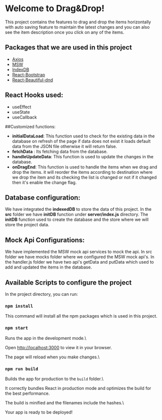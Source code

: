 # Welcome to Drag&Drop!

This project contains the features to drag and drop the items horizontally with auto saving feature to maintain the latest changes and you can also see the item description once you click on any of the items.


## Packages that we are used in this project

 
 - [Axios](https://www.npmjs.com/package/axios)
 - [MSW](https://mswjs.io/docs/getting-started/install)
 - [IndexDB](https://developer.mozilla.org/en-US/docs/Web/API/IndexedDB_API/Using_IndexedDB)
 -  [React-Bootstrap](%5Bhttps://react-bootstrap.github.io/getting-started/introduction/%5D)
 - [React-Beautiful-dnd](https://www.npmjs.com/package/react-beautiful-dnd)

  ## React Hooks used:
 - useEffect
 - useState
 - useCallback

##Customized functions:

 - **initialDataLoad**: This function used to check for the existing data in the database on refresh of the page if data does not exist it loads default data from the JSON file otherwise it will return false.
 - **fetchData** : Its fetching data from the database.
 - **handleUpdateData**: This function is used to update the changes in the database.
 - **onDragEnd**: This function is used to handle the items when we drag and drop the items. it will reorder the items according to destination where we drop the item and its checking the list is changed or not if it changed then it's enable the change flag.
 
 ## Database configuration:
 We have integrated the **indexedDB** to store the data of this project. In the **src** folder we have **initDB** function under **server/index.js** directory. The **initDB** function used to create the database and the store where we will store the project data.  

## Mock Api Configurations:
We have implemented the MSW mock api services to mock the api. In src folder we have mocks folder where we configured the MSW mock api's. In the handler.js folder we have two api's getData and putData which used to add and updated the items in the database.

## Available Scripts to configure the project

  

In the project directory, you can run:

  

### `npm install`

  

This command will install all the npm packages which is used in this project.

  

### `npm start`

  

Runs the app in the development mode.\

Open [http://localhost:3000](http://localhost:3000) to view it in your browser.

  

The page will reload when you make changes.\

  

### `npm run build`

  

Builds the app for production to the `build` folder.\

It correctly bundles React in production mode and optimizes the build for the best performance.

  

The build is minified and the filenames include the hashes.\

Your app is ready to be deployed!
